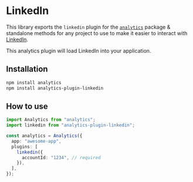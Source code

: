 <!--
title: Adding LinkedIn to your app using open source analytics
description: Connect LinkedIn to the analytics library
pageTitle: LinkedIn
-->

# LinkedIn

This library exports the `linkedin` plugin for the [`analytics`](https://www.npmjs.com/package/analytics) package & standalone methods for any project to use to make it easier to interact with [LinkedIn](https://www.linkedin.com/).

This analytics plugin will load LinkedIn into your application.

## Installation

```bash
npm install analytics
npm install analytics-plugin-linkedin
```

## How to use

```typescript
import Analytics from "analytics";
import linkedin from "analytics-plugin-linkedin";

const analytics = Analytics({
  app: "awesome-app",
  plugins: [
    linkedin({
      accountId: "1234", // required
    }),
  ],
});
```
